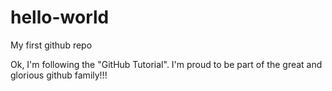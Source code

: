 # hello-world
My first github repo

Ok, I'm following the "GitHub Tutorial". 
I'm proud to be part of the great and glorious github family!!!
